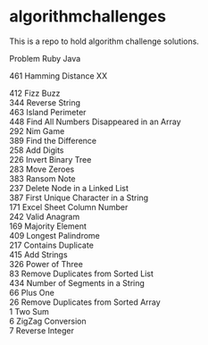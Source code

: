 # algorithmchallenges
This is a repo to hold algorithm challenge solutions.

Problem                                                 Ruby 		Java		

461	Hamming Distance                            XX

412	Fizz Buzz  		
344	Reverse String  		
463	Island Perimeter  		
448	Find All Numbers Disappeared in an Array  		
292	Nim Game  		
389	Find the Difference  		
258	Add Digits  		
226	Invert Binary Tree  		
283	Move Zeroes  		
383	Ransom Note  		
237	Delete Node in a Linked List  		
387	First Unique Character in a String  		
171	Excel Sheet Column Number  		
242	Valid Anagram  		
169	Majority Element  		
409	Longest Palindrome  		
217	Contains Duplicate  		
415	Add Strings  		
326	Power of Three  		
83	Remove Duplicates from Sorted List  		
434	Number of Segments in a String  		
66	Plus One  		
26	Remove Duplicates from Sorted Array  		
1		Two Sum  		
6		ZigZag Conversion  		
7		Reverse Integer  
